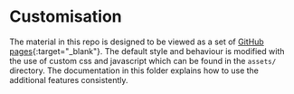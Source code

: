 # Customisation

The material in this repo is designed to be viewed as a set of 
[GitHub pages](https://pages.github.com/){:target="_blank"}. The default style
and behaviour is modified with the use of custom css and javascript which can be
found in the `assets/` directory.
The documentation in this folder explains how to use the additional features 
consistently.


